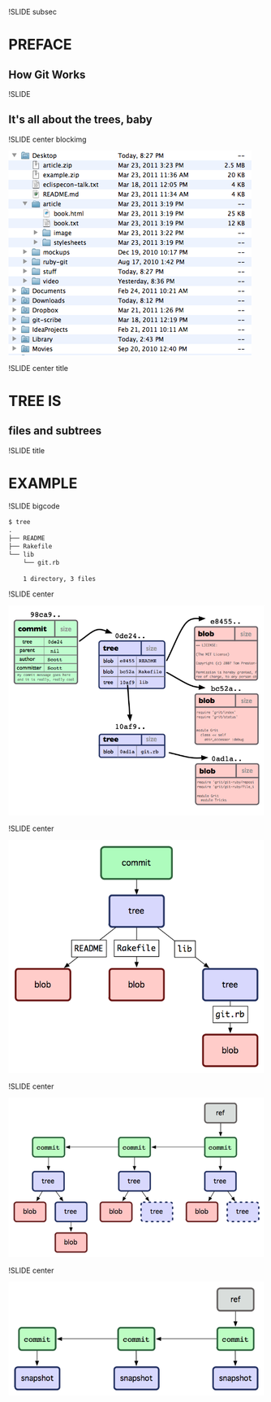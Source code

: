 !SLIDE subsec

# PREFACE #

## How Git Works ##

!SLIDE

## It's all about the trees, baby ##

!SLIDE center blockimg

![](tree.png)

!SLIDE center title

# TREE IS #
## files and subtrees ##

!SLIDE title

# EXAMPLE #

!SLIDE bigcode

    $ tree
    .
    ├── README
    ├── Rakefile
    └── lib
        └── git.rb

        1 directory, 3 files

!SLIDE center

![](gitobjects.png)

!SLIDE center

![](objects-simple.png)

!SLIDE center

![](commits.png)

!SLIDE center

![](commits-simple.png)
